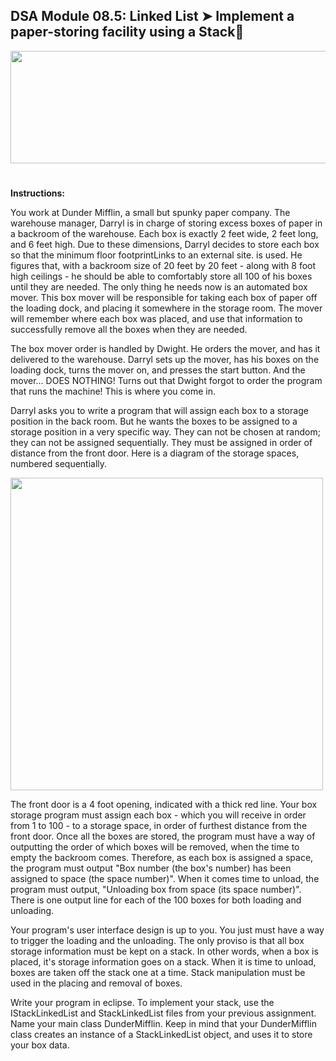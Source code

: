 <!DOCTYPE html>
<html>
<head>

</head>
<body>
<h2>DSA Module 08.5: Linked List ➤ Implement a paper-storing facility using a Stack📝</h2>
<img src="dunder.png" style="width:810px;height:180px;">
<h1></h1>
<p><b>Instructions:</b></p>
<p>You work at Dunder Mifflin, a small but spunky paper company.  The warehouse manager, Darryl is in charge of storing excess boxes of paper in a backroom of the warehouse.  Each box is exactly 2 feet wide, 2 feet long, and 6 feet high.  Due to these dimensions, Darryl decides to store each box so that the minimum floor footprintLinks to an external site. is used.  He figures that, with a backroom size of 20 feet by 20 feet - along with 8 foot high ceilings - he should be able to comfortably store all 100 of his boxes until they are needed.  The only thing he needs now is an automated box mover.  This box mover will be responsible for taking each box of paper off the loading dock, and placing it somewhere in the storage room.  The mover will remember where each box was placed, and use that information to successfully remove all the boxes when they are needed.</p>
<p>The box mover order is handled by Dwight.  He orders the mover, and has it delivered to the warehouse.  Darryl sets up the mover, has his boxes on the loading dock, turns the mover on, and presses the start button.  And the mover...  DOES NOTHING!  Turns out that Dwight forgot to order the program that runs the machine!  This is where you come in.</p>
<p>Darryl asks you to write a program that will assign each box to a storage position in the back room.  But he wants the boxes to be assigned to a storage position in a very specific way.  They can not be chosen at random; they can not be assigned sequentially.  They must be assigned in order of distance from the front door.  Here is a diagram of the storage spaces, numbered sequentially.</p>
<img src="warehouse.png" style="width:500px;height:500px;">
<p><p>The front door is a 4 foot opening, indicated with a thick red line.  Your box storage program must assign each box - which you will receive in order from 1 to 100 - to a storage space, in order of furthest distance from the front door.  Once all the boxes are stored, the program must have a way of outputting the order of which boxes will be removed, when the time to empty the backroom comes.  Therefore, as each box is assigned a space, the program must output "Box number (the box's number) has been assigned to space (the space number)".  When it comes time to unload, the program must output, "Unloading box from space (its space number)".  There is one output line for each of the 100 boxes for both loading and unloading.</p></p>
<p>Your program's user interface design is up to you.  You just must have a way to trigger the loading and the unloading.  The only proviso is that all box storage information must be kept on a stack.  In other words, when a box is placed, it's storage information goes on a stack.  When it is time to unload, boxes are taken off the stack one at a time.  Stack manipulation must be used in the placing and removal of boxes.</p>
<p>Write your program in eclipse.  To implement your stack, use the IStackLinkedList and StackLinkedList files from your previous assignment.   Name your main class DunderMifflin.  Keep in mind that your DunderMifflin class creates an instance of a StackLinkedList object, and uses it to store your box data.</p>

</body>
</html>

